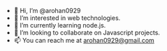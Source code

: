 - 👋 Hi, I’m @arohan0929
- 👀 I’m interested in web technologies.
- 🌱 I’m currently learning node.js.
- 💞️ I’m looking to collaborate on Javascript projects.
- 📫 You can reach me at arohan0929@gmail.com
